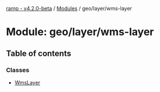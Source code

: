 [ramp - v4.2.0-beta](../README.md) / [Modules](../modules.md) / geo/layer/wms-layer

# Module: geo/layer/wms-layer

## Table of contents

### Classes

- [WmsLayer](../classes/geo_layer_wms_layer.WmsLayer.md)
